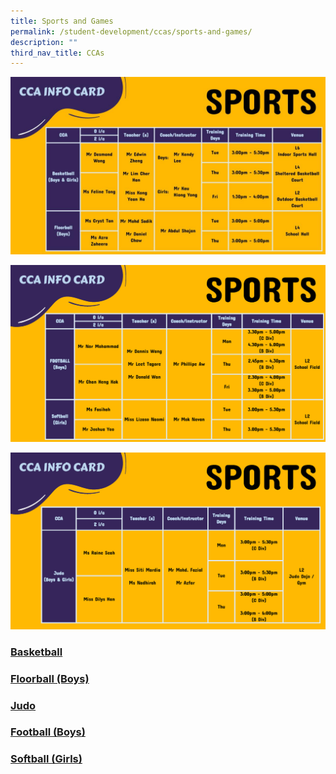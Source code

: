 ```yaml
---
title: Sports and Games
permalink: /student-development/ccas/sports-and-games/
description: ""
third_nav_title: CCAs
---
```

![Sports and Games](/images/CCA%20INFO%20CARD%20SPORTS.jpeg)

![Sports and Games](/images/SPORTS%20(3).jpeg)

![Sports and Games](/images/SPORTS%20(4).jpeg)

### [Basketball](/student-development/ccas/sports-and-games/basketball/)

### [Floorball (Boys)](/student-development/ccas/sports-and-games/floorball-boys/)

### [Judo](/student-development/ccas/sports-and-games/judo/)

### [Football (Boys)](/student-development/ccas/sports-and-games/football-boys/)

### [Softball (Girls)](/student-development/ccas/sports-and-games/softball-girls/)